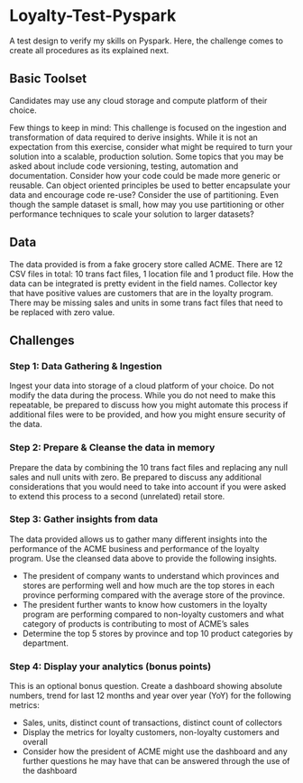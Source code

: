 # Loyalty-Test-Pyspark
A test design to verify my skills on Pyspark. Here, the challenge comes to create all procedures as its explained next.

## Basic Toolset
Candidates may use any cloud storage and compute platform of their choice.

Few things to keep in mind:
This challenge is focused on the ingestion and transformation of data required to derive insights. While it is not an expectation from this exercise, consider what might be required to turn your solution into a scalable, production solution. Some topics that you may be asked about include code versioning, testing, automation and documentation.
Consider how your code could be made more generic or reusable. Can object oriented principles be used to better encapsulate your data and encourage code re-use? 
Consider the use of partitioning. Even though the sample dataset is small, how may you use partitioning or other performance techniques to scale your solution to larger datasets?

## Data
The data provided is from a fake grocery store called ACME. There are 12 CSV files in total: 10 trans fact files, 1 location file and 1 product file. How the data can be integrated is pretty evident in the field names. Collector key that have positive values are customers that are in the loyalty program. There may be missing sales and units in some trans fact files that need to be replaced with zero value.

## Challenges
### Step 1: Data Gathering & Ingestion
Ingest your data into storage of a cloud platform of your choice. Do not modify the 
data during the process. While you do not need to make this repeatable, be 
prepared to discuss how you might automate this process if additional files were to 
be provided, and how you might ensure security of the data.

### Step 2: Prepare & Cleanse the data in memory
Prepare the data by combining the 10 trans fact files and replacing any null sales 
and null units with zero. Be prepared to discuss any additional considerations that 
you would need to take into account if you were asked to extend this process to a 
second (unrelated) retail store.

### Step 3: Gather insights from data
The data provided allows us to gather many different insights into the performance 
of the ACME business and performance of the loyalty program. Use the cleansed 
data above to provide the following insights.
- The president of company wants to understand which provinces and stores 
are performing well and how much are the top stores in each province 
performing compared with the average store of the province.
- The president further wants to know how customers in the loyalty program 
are performing compared to non-loyalty customers and what category of 
products is contributing to most of ACME’s sales
- Determine the top 5 stores by province and top 10 product categories by 
department.

### Step 4: Display your analytics (bonus points)
This is an optional bonus question. 
Create a dashboard showing absolute numbers, trend for last 12 months and year 
over year (YoY) for the following metrics:
- Sales, units, distinct count of transactions, distinct count of collectors
- Display the metrics for loyalty customers, non-loyalty customers and overall
- Consider how the president of ACME might use the dashboard and any further 
questions he may have that can be answered through the use of the dashboard